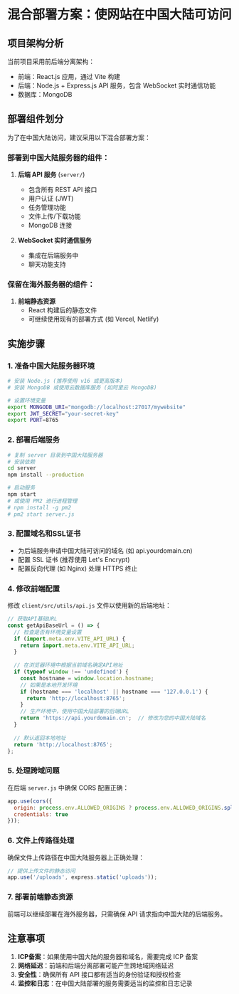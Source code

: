 # 混合部署方案：使网站在中国大陆可访问

## 项目架构分析

当前项目采用前后端分离架构：
- 前端：React.js 应用，通过 Vite 构建
- 后端：Node.js + Express.js API 服务，包含 WebSocket 实时通信功能
- 数据库：MongoDB

## 部署组件划分

为了在中国大陆访问，建议采用以下混合部署方案：

### 部署到中国大陆服务器的组件：
1. **后端 API 服务** (`server/`)
   - 包含所有 REST API 接口
   - 用户认证 (JWT)
   - 任务管理功能
   - 文件上传/下载功能
   - MongoDB 连接

2. **WebSocket 实时通信服务**
   - 集成在后端服务中
   - 聊天功能支持

### 保留在海外服务器的组件：
1. **前端静态资源**
   - React 构建后的静态文件
   - 可继续使用现有的部署方式 (如 Vercel, Netlify)

## 实施步骤

### 1. 准备中国大陆服务器环境
```bash
# 安装 Node.js (推荐使用 v16 或更高版本)
# 安装 MongoDB 或使用云数据库服务 (如阿里云 MongoDB)

# 设置环境变量
export MONGODB_URI="mongodb://localhost:27017/mywebsite"
export JWT_SECRET="your-secret-key"
export PORT=8765
```

### 2. 部署后端服务
```bash
# 复制 server 目录到中国大陆服务器
# 安装依赖
cd server
npm install --production

# 启动服务
npm start
# 或使用 PM2 进行进程管理
# npm install -g pm2
# pm2 start server.js
```

### 3. 配置域名和SSL证书
- 为后端服务申请中国大陆可访问的域名 (如 api.yourdomain.cn)
- 配置 SSL 证书 (推荐使用 Let's Encrypt)
- 配置反向代理 (如 Nginx) 处理 HTTPS 终止

### 4. 修改前端配置
修改 `client/src/utils/api.js` 文件以使用新的后端地址：

```javascript
// 获取API基础URL
const getApiBaseUrl = () => {
  // 检查是否有环境变量设置
  if (import.meta.env.VITE_API_URL) {
    return import.meta.env.VITE_API_URL;
  }
  
  // 在浏览器环境中根据当前域名确定API地址
  if (typeof window !== 'undefined') {
    const hostname = window.location.hostname;
    // 如果是本地开发环境
    if (hostname === 'localhost' || hostname === '127.0.0.1') {
      return 'http://localhost:8765';
    }
    // 生产环境中，使用中国大陆部署的后端URL
    return 'https://api.yourdomain.cn';  // 修改为您的中国大陆域名
  }
  
  // 默认返回本地地址
  return 'http://localhost:8765';
};
```

### 5. 处理跨域问题
在后端 `server.js` 中确保 CORS 配置正确：

```javascript
app.use(cors({
  origin: process.env.ALLOWED_ORIGINS ? process.env.ALLOWED_ORIGINS.split(',') : true,
  credentials: true
}));
```

### 6. 文件上传路径处理
确保文件上传路径在中国大陆服务器上正确处理：

```javascript
// 提供上传文件的静态访问
app.use('/uploads', express.static('uploads'));
```

### 7. 部署前端静态资源
前端可以继续部署在海外服务器，只需确保 API 请求指向中国大陆的后端服务。

## 注意事项

1. **ICP备案**：如果使用中国大陆的服务器和域名，需要完成 ICP 备案
2. **网络延迟**：前端和后端分离部署可能产生跨地域网络延迟
3. **安全性**：确保所有 API 接口都有适当的身份验证和授权检查
4. **监控和日志**：在中国大陆部署的服务需要适当的监控和日志记录